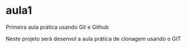 # aula1
Primeira aula prática usando Git e Github

Neste projeto será desenvol a aula prática de clonagem  usando o GIT
